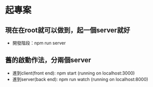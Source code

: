 # 起專案

## 現在在root就可以做到，起一個server就好

- 開發階段：npm run server

## 舊的啟動作法，分兩個server

- 進到client(front end): npm start (running on localhost:3000)
- 進到server(back end): npm run watch (running on localhost:8000)